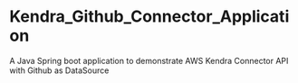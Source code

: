 # Kendra_Github_Connector_Application
A Java Spring boot application to demonstrate AWS Kendra Connector API with Github as DataSource
